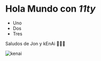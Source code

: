 # Hola Mundo con _11ty_

- Uno
- Dos
- Tres

Saludos de Jon y kEnAi 🦊🧔🏻

![kenai](https://jonmircha.com/img/kEnAi.png)